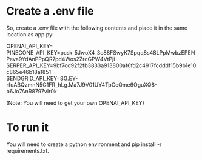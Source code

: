 # Create a .env file
So, create a .env file with the following contents and place it in the same location as app.py:

OPENAI_API_KEY=
PINECONE_API_KEY=pcsk_5JwoX4_3c88FSwyK7Spqq8s48LPpMwbzEPENPeva9YdAnPPpQR7pd4Wos2ZrcGPW4VtPji
SERPER_API_KEY=9bf7cd92f2fb3833a913800af6fd2c4917fcdddf15b9b1e10c865e46b18a1851<br>
SENDGRID_API_KEY=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

(Note: You will need to get your own OPENAI_API_KEY)

# To run it
You will need to create a python environment and pip install -r requirements.txt.

